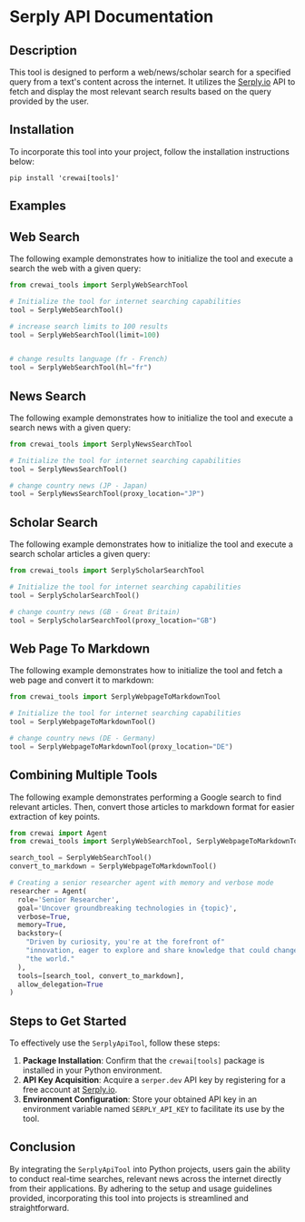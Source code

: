 # Serply API Documentation

## Description
This tool is designed to perform a web/news/scholar search for a specified query from a text's content across the internet. It utilizes the [Serply.io](https://serply.io) API to fetch and display the most relevant search results based on the query provided by the user.

## Installation

To incorporate this tool into your project, follow the installation instructions below:
```shell
pip install 'crewai[tools]'
```

## Examples

## Web Search
The following example demonstrates how to initialize the tool and execute a search the web with a given query:

```python
from crewai_tools import SerplyWebSearchTool

# Initialize the tool for internet searching capabilities
tool = SerplyWebSearchTool()

# increase search limits to 100 results
tool = SerplyWebSearchTool(limit=100)


# change results language (fr - French)
tool = SerplyWebSearchTool(hl="fr")
```

## News Search
The following example demonstrates how to initialize the tool and execute a search news with a given query:

```python
from crewai_tools import SerplyNewsSearchTool

# Initialize the tool for internet searching capabilities
tool = SerplyNewsSearchTool()

# change country news (JP - Japan)
tool = SerplyNewsSearchTool(proxy_location="JP")
```

## Scholar Search
The following example demonstrates how to initialize the tool and execute a search scholar articles a given query:

```python
from crewai_tools import SerplyScholarSearchTool

# Initialize the tool for internet searching capabilities
tool = SerplyScholarSearchTool()

# change country news (GB - Great Britain)
tool = SerplyScholarSearchTool(proxy_location="GB")
```

## Web Page To Markdown
The following example demonstrates how to initialize the tool and fetch a web page and convert it to markdown:

```python
from crewai_tools import SerplyWebpageToMarkdownTool

# Initialize the tool for internet searching capabilities
tool = SerplyWebpageToMarkdownTool()

# change country news (DE - Germany)
tool = SerplyWebpageToMarkdownTool(proxy_location="DE")
```

## Combining Multiple Tools

The following example demonstrates performing a Google search to find relevant articles. Then, convert those articles to markdown format for easier extraction of key points.

```python
from crewai import Agent
from crewai_tools import SerplyWebSearchTool, SerplyWebpageToMarkdownTool

search_tool = SerplyWebSearchTool()
convert_to_markdown = SerplyWebpageToMarkdownTool()

# Creating a senior researcher agent with memory and verbose mode
researcher = Agent(
  role='Senior Researcher',
  goal='Uncover groundbreaking technologies in {topic}',
  verbose=True,
  memory=True,
  backstory=(
    "Driven by curiosity, you're at the forefront of"
    "innovation, eager to explore and share knowledge that could change"
    "the world."
  ),
  tools=[search_tool, convert_to_markdown],
  allow_delegation=True
)
```

## Steps to Get Started
To effectively use the `SerplyApiTool`, follow these steps:

1. **Package Installation**: Confirm that the `crewai[tools]` package is installed in your Python environment.
2. **API Key Acquisition**: Acquire a `serper.dev` API key by registering for a free account at [Serply.io](https://serply.io).
3. **Environment Configuration**: Store your obtained API key in an environment variable named `SERPLY_API_KEY` to facilitate its use by the tool.

## Conclusion
By integrating the `SerplyApiTool` into Python projects, users gain the ability to conduct real-time searches, relevant news across the internet directly from their applications. By adhering to the setup and usage guidelines provided, incorporating this tool into projects is streamlined and straightforward.
